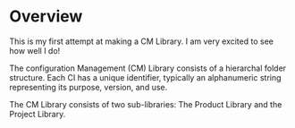 # Overview

This is my first attempt at making a CM Library. I am very excited to see how well I do!

The configuration Management (CM) Library consists of a hierarchal folder structure. Each CI has a unique identifier, typically an alphanumeric string representing its purpose, version, and use. 

The CM Library consists of two sub-libraries: The Product Library and the Project Library.
